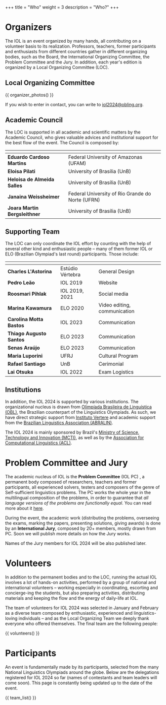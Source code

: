 +++
title = "Who"
weight = 3
description = "Who?"
+++

# Organizers

The IOL is an event organized by many hands, all contributing on a volunteer basis to its realization. Professors, teachers, former participants and enthusiasts from different countries gather in different organizing bodies, such as the Board, the International Organizing Committee, the Problem Committee and the Jury. In addition, each year's edition is organized by a Local Organizing Committee (LOC).

## Local Organizing Committee

{{ organizer_photos() }}

If you wish to enter in contact, you can write to [iol2024@obling.org](mailto:iol2024@obling.org).

## Academic Council

The LOC is supported in all academic and scientific matters by the Academic Council, who gives valuable advices and institutional support for the best flow of the event. The Council is composed by:

| <!-- -->    | <!-- -->    |
|-------------|-------------|
| **Eduardo Cardoso Martins** | Federal University of Amazonas (UFAM) |
| **Eloisa Pilati** | University of Brasília (UnB) |
| **Heloisa de Almeida Salles** | University of Brasília (UnB) |
| **Janaina Weissheimer** | Federal University of Rio Grande do Norte (UFRN) |
| **Joara Martin Bergsleithner** | University of Brasília (UnB) |

## Supporting Team

The LOC can only coordinate the IOL effort by counting with the help of several other kind and enthusiastic people – many of them former IOL or ELO (Brazilian Olympiad's last round) participants. Those include:

| <!-- -->    | <!-- -->    | <!-- -->  |
|-------------|-------------| --- |
| **Charles L'Astorina** | Estúdio Vértebra | General Design |
| **Pedro Leão** | IOL 2019 | Website |
| **Roosmari Pihlak** | IOL 2019, 2021 | Social media |
| **Marina Kawamura** | ELO 2020 | Video editing, communication |
| **Carolina Motta Bastos** | IOL 2023 | Communication |
| **Thiago Augusto Santos** | ELO 2023 | Communication |
| **Senas Araújo** | ELO 2023 | Communication |
| **Maria Luporini** | UFRJ | Cultural Program |
| **Rafael Santiago** | UnB | Cerimonial |
| **Lai Otsuka** | IOL 2022 | Exam Logistics |

## Institutions

In addition, the IOL 2024 is supported by various institutions. The organizational nucleus is drawn from [Olimpíada Brasileira de Linguística (OBL)](https://obling.org), the Brazilian counterpart of the Linguistics Olympiads. As such, we have direct strategic support from [Instituto Vertere](https://institutovertere.org) and academic support from the [Brazilian Linguistics Association (ABRALIN)](https://www.abralin.org/site/).

The IOL 2024 is mainly sponsored by Brazil's [Ministry of Science, Technology and Innovation (MCTI)](https://www.gov.br/mcti/pt-br), as well as by the [Association for Computational Linguistics (ACL)](https://www.aclweb.org/portal/).

# Problem Committee and Jury

The academic nucleus of IOL is the **Problem Committee** (IOL PC) , a permanent body composed of researchers, teachers and former participants, all experienced solvers, testers and composers of the genre of Self-sufficient linguistics problems. The PC works the whole year in the multilingual composition of the problems, in order to guarantee that *all language versions of the problems are functionally equal*. You can read more about it [here](https://ioling.org/pc/).

During the event, the academic work (distributing the problems, overseeing the exams, marking the papers, presenting solutions, giving awards) is done by an **International Jury**, composed by 20+ members, mostly drawn from PC. Soon we will publish more details on how the Jury works.

Names of the Jury members for IOL 2024 will be also published later.

# Volunteers

In addition to the permanent bodies and to the LOC, running the actual IOL involves a lot of hands-on activities, performed by a group of national and international volunteers – working especially in coordinating, escorting and concierge-ing the students, but also preparing activities, distributing materials and keeping the flow and the energy of daily-life at IOL.

The team of volunteers for IOL 2024 was selected in January and February as a diverse team composed by enthusiastic, experienced and linguistics-loving individuals – and as the Local Organizing Team we deeply thank everyone who offered themselves. The final team are the following people:

{{ volunteers() }}

# Participants

An event is fundamentally made by its participants, selected from the many National Linguistics Olympiads around the globe. Below are the delegations registered for IOL 2024 so far (names of contestants and team leaders will come soon). This page is constantly being updated up to the date of the event.

{{ team_list() }}
